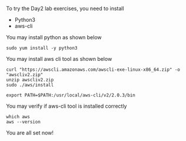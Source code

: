 To try the Day2 lab exercises, you need to install 
* Python3
* aws-cli

You may install python as shown below

	sudo yum install -y python3

You may install aws cli tool as shown below

	curl "https://awscli.amazonaws.com/awscli-exe-linux-x86_64.zip" -o "awscliv2.zip"
	unzip awscliv2.zip
	sudo ./aws/install

	export PATH=$PATH:/usr/local/aws-cli/v2/2.0.3/bin

You may verify if aws-cli tool is installed correctly

	which aws
	aws --version

You are all set now!

